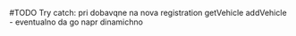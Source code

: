 #TODO
Try catch: pri dobavqne na nova registration
    getVehicle
    addVehicle - eventualno da go napr dinamichno